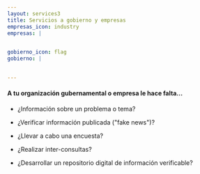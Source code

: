 ```yaml
---
layout: services3
title: Servicios a gobierno y empresas
empresas_icon: industry
empresas: |
  

gobierno_icon: flag
gobierno: |
  

---
```


#### **A tu organización gubernamental o empresa le hace falta…**

- ¿Información sobre un problema o tema?

- ¿Verificar información publicada ("fake news")?

- ¿Llevar a cabo una encuesta?

- ¿Realizar inter-consultas?

- ¿Desarrollar un repositorio digital de información verificable?



